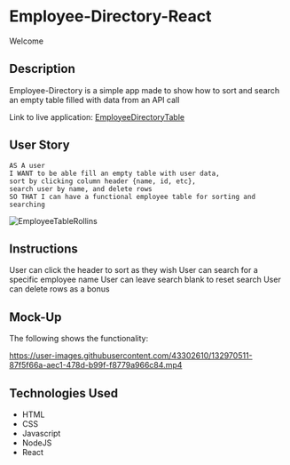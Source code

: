# Employee-Directory-React

Welcome

## Description

Employee-Directory is a simple app made to show how to sort and search an empty table filled with data from an API call

Link to live application: [EmployeeDirectoryTable]()

## User Story

```
AS A user
I WANT to be able fill an empty table with user data, 
sort by clicking column header {name, id, etc}, 
search user by name, and delete rows
SO THAT I can have a functional employee table for sorting and searching
```
![EmployeeTableRollins](https://user-images.githubusercontent.com/43302610/132970499-d725afe2-1633-4f1c-ae16-acf027a28c06.png)

## Instructions

User can click the header to sort as they wish
User can search for a specific employee name
User can leave search blank to reset search
User can delete rows as a bonus

## Mock-Up

The following shows the functionality: 

https://user-images.githubusercontent.com/43302610/132970511-87f5f66a-aec1-478d-b99f-f8779a966c84.mp4

## Technologies Used

- HTML
- CSS
- Javascript
- NodeJS
- React
